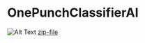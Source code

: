 # OnePunchClassifierAI
![Alt Text](https://raw.githubusercontent.com/Olegqqqmarkelov/OnePuchClassifierAI/master/Gif/program.gif)
<a href="https://drive.google.com/file/d/1uvfvYlDmJYm0R-LY42TrJsTNPK8VYY2w/view?usp=sharing">zip-file</a>
